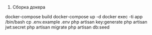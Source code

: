 1. Сборка докера

docker-compose build
docker-compose up -d
docker exec -ti app /bin/bash
cp .env.example .env
php artisan key:generate
php artisan jwt:secret
php artisan migrate
php artisan db:seed

